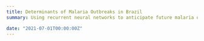 ```yaml
---
title: Determinants of Malaria Outbreaks in Brazil
summary: Using recurrent neural networks to anticipate future malaria outbreaks in Brazil

date: "2021-07-01T00:00:00Z"
---
```


